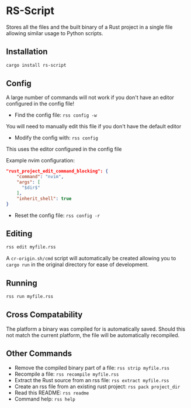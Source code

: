 # RS-Script

Stores all the files and the built binary of a Rust project in a single file allowing similar usage to Python scripts.

## Installation
```bash
cargo install rs-script
```

## Config
A large number of commands will not work if you don't have an editor configured in the config file!

- Find the config file: `rss config -w`

You will need to manually edit this file if you don't have the default editor 

- Modify the config with: `rss config`

This uses the editor configured in the config file

Example nvim configuration:
```json
"rust_project_edit_command_blocking": {
    "command": "nvim",
    "args": [
      "$dir$"
    ],
    "inherit_shell": true
}
```

- Reset the config file: `rss config -r`

## Editing
```bash
rss edit myfile.rss
```

A `cr-origin.sh/cmd` script will automatically be created allowing you to `cargo run` in the original directory for ease of development.

## Running
```bash
rss run myfile.rss
```

## Cross Compatability
The platform a binary was compiled for is automatically saved. Should this not match the current platform, the file will be automatically recompiled.

## Other Commands
- Remove the compiled binary part of a file: `rss strip myfile.rss`
- Recompile a file: `rss recompile myfile.rss`
- Extract the Rust source from an rss file: `rss extract myfile.rss`
- Create an rss file from an existing rust project: `rss pack project_dir`
- Read this README: `rss readme`
- Command help: `rss help`